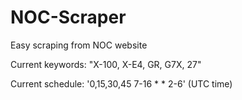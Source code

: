 # NOC-Scraper

Easy scraping from NOC website

Current keywords: "X-100, X-E4, GR, G7X, 27"

Current schedule: '0,15,30,45 7-16 * * 2-6' (UTC time)
